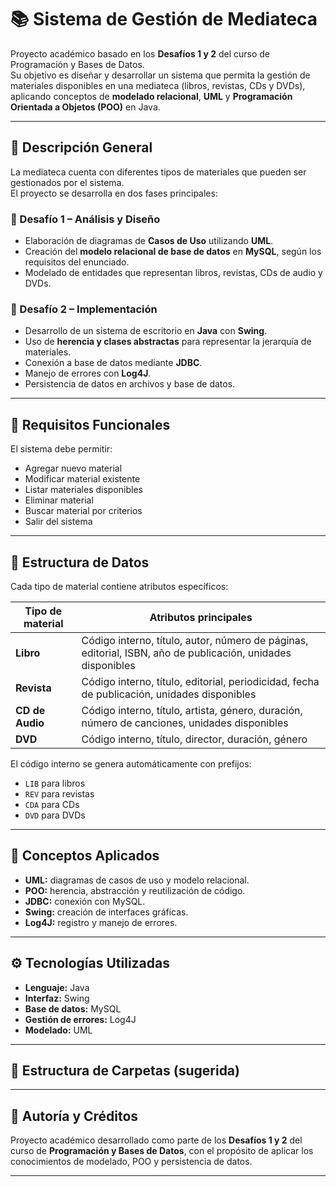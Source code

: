 # 📚 Sistema de Gestión de Mediateca

Proyecto académico basado en los **Desafíos 1 y 2** del curso de Programación y Bases de Datos.  
Su objetivo es diseñar y desarrollar un sistema que permita la gestión de materiales disponibles en una mediateca (libros, revistas, CDs y DVDs), aplicando conceptos de **modelado relacional**, **UML** y **Programación Orientada a Objetos (POO)** en Java.

---

## 🧩 **Descripción General**

La mediateca cuenta con diferentes tipos de materiales que pueden ser gestionados por el sistema.  
El proyecto se desarrolla en dos fases principales:

### 🔹 Desafío 1 – Análisis y Diseño
- Elaboración de diagramas de **Casos de Uso** utilizando **UML**.  
- Creación del **modelo relacional de base de datos** en **MySQL**, según los requisitos del enunciado.  
- Modelado de entidades que representan libros, revistas, CDs de audio y DVDs.

### 🔹 Desafío 2 – Implementación
- Desarrollo de un sistema de escritorio en **Java** con **Swing**.  
- Uso de **herencia y clases abstractas** para representar la jerarquía de materiales.  
- Conexión a base de datos mediante **JDBC**.  
- Manejo de errores con **Log4J**.  
- Persistencia de datos en archivos y base de datos.

---

## 🧱 **Requisitos Funcionales**

El sistema debe permitir:
- Agregar nuevo material  
- Modificar material existente  
- Listar materiales disponibles  
- Eliminar material  
- Buscar material por criterios  
- Salir del sistema

---

## 💾 **Estructura de Datos**

Cada tipo de material contiene atributos específicos:

| Tipo de material | Atributos principales |
|------------------|-----------------------|
| **Libro** | Código interno, título, autor, número de páginas, editorial, ISBN, año de publicación, unidades disponibles |
| **Revista** | Código interno, título, editorial, periodicidad, fecha de publicación, unidades disponibles |
| **CD de Audio** | Código interno, título, artista, género, duración, número de canciones, unidades disponibles |
| **DVD** | Código interno, título, director, duración, género |

El código interno se genera automáticamente con prefijos:
- `LIB` para libros  
- `REV` para revistas  
- `CDA` para CDs  
- `DVD` para DVDs  

---

## 🧠 **Conceptos Aplicados**
- **UML:** diagramas de casos de uso y modelo relacional.  
- **POO:** herencia, abstracción y reutilización de código.  
- **JDBC:** conexión con MySQL.  
- **Swing:** creación de interfaces gráficas.  
- **Log4J:** registro y manejo de errores.  

---

## ⚙️ **Tecnologías Utilizadas**
- **Lenguaje:** Java  
- **Interfaz:** Swing  
- **Base de datos:** MySQL  
- **Gestión de errores:** Log4J  
- **Modelado:** UML  

---

## 🧩 **Estructura de Carpetas (sugerida)**

---

## 🧩 **Autoría y Créditos**
Proyecto académico desarrollado como parte de los **Desafíos 1 y 2** del curso de **Programación y Bases de Datos**, con el propósito de aplicar los conocimientos de modelado, POO y persistencia de datos.

---
